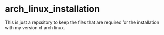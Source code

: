 # arch_linux_installation
This is just a repository to keep the files that are required for the installation with my version of arch linux.
